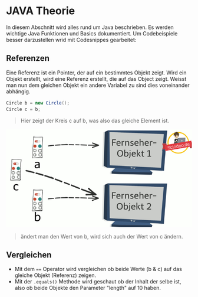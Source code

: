 # JAVA Theorie

In diesem Abschnitt wird alles rund um Java beschrieben. Es werden wichtige Java Funktionen und Basics dokumentiert. Um Codebeispiele besser darzustellen wrid mit Codesnippes gearbeitet:


## Referenzen

Eine Referenz ist ein Pointer, der auf ein bestimmtes Objekt zeigt. Wird ein Objekt erstellt, wird eine Referenz erstellt, die auf das Object zeigt.
Weisst man nun dem gleichen Objekt ein andere Variabel zu sind dies voneinander abhängig.
```java
Circle b = new Circle();
Circle c = b;
```
> Hier zeigt der Kreis c auf b, was also das gleiche Element ist.

![Referenzen](referenz.jpeg)

> ändert man den Wert von b, wird sich auch der Wert von c ändern.

## Vergleichen

- Mit dem `==` Operator wird vergleichen ob beide Werte (b & c) auf das gleiche Objekt (Referenz) zeigen.
- Mit der `.equals()` Methode wird geschaut ob der Inhalt der selbe ist, also ob beide Objekte den Parameter "length" auf 10 haben.